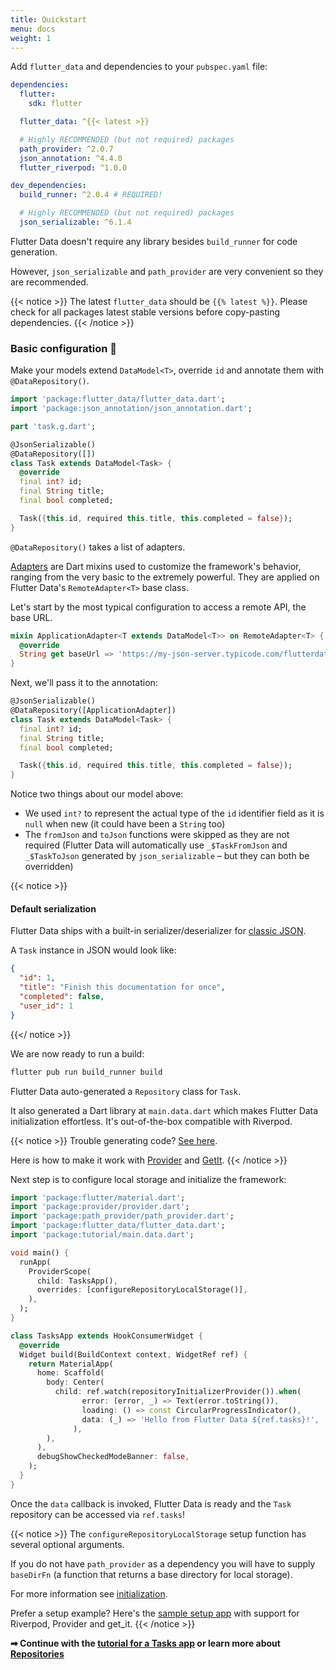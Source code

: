 ```yaml
---
title: Quickstart
menu: docs
weight: 1
---
```


Add `flutter_data` and dependencies to your `pubspec.yaml` file:

```yaml {hl_lines=[5 13]}
dependencies:
  flutter:
    sdk: flutter

  flutter_data: ^{{< latest >}}

  # Highly RECOMMENDED (but not required) packages
  path_provider: ^2.0.7
  json_annotation: ^4.4.0
  flutter_riverpod: ^1.0.0

dev_dependencies:
  build_runner: ^2.0.4 # REQUIRED!

  # Highly RECOMMENDED (but not required) packages
  json_serializable: ^6.1.4
```

Flutter Data doesn't require any library besides `build_runner` for code generation.

However, `json_serializable` and `path_provider` are very convenient so they are recommended.

{{< notice >}}
The latest `flutter_data` should be `{{% latest %}}`. Please check for all packages latest stable versions before copy-pasting dependencies.
{{< /notice >}}

### Basic configuration 🔧

Make your models extend `DataModel<T>`, override `id` and annotate them with `@DataRepository()`.

```dart {hl_lines=[7 8]}
import 'package:flutter_data/flutter_data.dart';
import 'package:json_annotation/json_annotation.dart';

part 'task.g.dart';

@JsonSerializable()
@DataRepository([])
class Task extends DataModel<Task> {
  @override
  final int? id;
  final String title;
  final bool completed;

  Task({this.id, required this.title, this.completed = false});
}
```

`@DataRepository()` takes a list of adapters.

[Adapters](/docs/adapters) are Dart mixins used to customize the framework's behavior, ranging from the very basic to the extremely powerful. They are applied on Flutter Data's `RemoteAdapter<T>` base class.

Let's start by the most typical configuration to access a remote API, the base URL.

```dart
mixin ApplicationAdapter<T extends DataModel<T>> on RemoteAdapter<T> {
  @override
  String get baseUrl => 'https://my-json-server.typicode.com/flutterdata/demo/';
}
```

Next, we'll pass it to the annotation:

```dart {hl_lines=[2]}
@JsonSerializable()
@DataRepository([ApplicationAdapter])
class Task extends DataModel<Task> {
  final int? id;
  final String title;
  final bool completed;

  Task({this.id, required this.title, this.completed = false});
}
```

Notice two things about our model above:

- We used `int?` to represent the actual type of the `id` identifier field as it is `null` when new (it could have been a `String` too)
- The `fromJson` and `toJson` functions were skipped as they are not required (Flutter Data will automatically use `_$TaskFromJson` and `_$TaskToJson` generated by `json_serializable` – but they can both be overridden)

{{< notice >}}

#### Default serialization

Flutter Data ships with a built-in serializer/deserializer for [classic JSON](https://api.rubyonrails.org/classes/ActiveModel/Serializers/JSON.html).

A `Task` instance in JSON would look like:

```json
{
  "id": 1,
  "title": "Finish this documentation for once",
  "completed": false,
  "user_id": 1
}
```

{{</ notice >}}

We are now ready to run a build:

```bash
flutter pub run build_runner build
```

Flutter Data auto-generated a `Repository` class for `Task`.

It also generated a Dart library at `main.data.dart` which makes Flutter Data initialization effortless. It's out-of-the-box compatible with Riverpod.

{{< notice >}}
Trouble generating code? [See here](/docs/faq/#errors-generating-code).

Here is how to make it work with [Provider](/docs/faq/#configure-for-provider) and [GetIt](/docs/faq/#configure-for-getit).
{{< /notice >}}

Next step is to configure local storage and initialize the framework:

```dart {hl_lines=[4 5 11 "22-26"]}
import 'package:flutter/material.dart';
import 'package:provider/provider.dart';
import 'package:path_provider/path_provider.dart';
import 'package:flutter_data/flutter_data.dart';
import 'package:tutorial/main.data.dart';

void main() {
  runApp(
    ProviderScope(
      child: TasksApp(),
      overrides: [configureRepositoryLocalStorage()],
    ),
  );
}

class TasksApp extends HookConsumerWidget {
  @override
  Widget build(BuildContext context, WidgetRef ref) {
    return MaterialApp(
      home: Scaffold(
        body: Center(
          child: ref.watch(repositoryInitializerProvider()).when(
                error: (error, _) => Text(error.toString()),
                loading: () => const CircularProgressIndicator(),
                data: (_) => 'Hello from Flutter Data ${ref.tasks}!',
              ),
        ),
      ),
      debugShowCheckedModeBanner: false,
    );
  }
}
```

Once the `data` callback is invoked, Flutter Data is ready and the `Task` repository can be accessed via `ref.tasks`!

{{< notice >}}
The `configureRepositoryLocalStorage` setup function has several optional arguments.

If you do not have `path_provider` as a dependency you will have to supply `baseDirFn` (a function that returns a base directory for local storage).

For more information see [initialization](/docs/initialization).

Prefer a setup example? Here's the [sample setup app](https://github.com/flutterdata/flutter_data_setup_app) with support for Riverpod, Provider and get_it.
{{< /notice >}}

<strong class="bigger">➡ Continue with the [tutorial for a Tasks app](/tutorial) or learn more about [Repositories](/docs/repositories)</strong>
